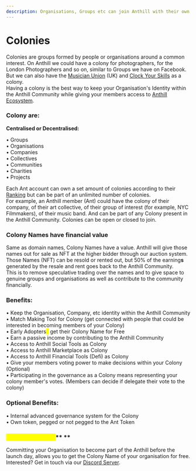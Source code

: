 ```yaml
---
description: Organisations, Groups etc can join Anthill with their own identities
---
```


# Colonies

Colonies are groups formed by people or organisations around a common interest. On Anthill we could have a colony for photographers, for the London Photographers and so on, similar to Groups we have on Facebook. But we can also have the [Musician Union](https://musiciansunion.org.uk) (UK) and [Clock Your Skills](https://clockyourskills.com) as a colony. \
Having a colony is the best way to keep your Organisation's Identity within the Anthill Community while giving your members access to [Anthill Ecosystem](anthill-ecosystem.md).

### **Colony are:**&#x20;

**Centralised or Decentralised:**

• Groups \
• Organisations \
• Companies \
• Collectives \
• Communities \
• Charities \
• Projects

Each Ant account can own a set amount of colonies according to their [Ranking](ranking-system.md) but can be part of an unlimited number of colonies. \
For example, an Anthill member (Ant) could have the colony of their company, of their art collective, of their group of interest (for example, NYC Filmmakers), of their music band. And can be part of any Colony present in the Anthill Community. Colonies can be open or closed to join.&#x20;

### **Colony Names have financial value**&#x20;

Same as domain names, Colony Names have a value. Anthill will give those names out for sale as NFT at the higher bidder through our auction system. \
Those Names (NFT) can be resold or rented out, but 50% of the earning**s** generated by the resale and rent goes back to the Anthill Community. \
This is to remove speculative trading over the names and to give space to genuine groups and organisations as well as contribute to the community financially.&#x20;

### **Benefits:**&#x20;

• Keep the Organisation, Company, etc identity within the Anthill Community \
• Match Making Tool for Colony (get connected with people that could be interested in becoming members of your Colony) \
• Early Adopters<mark style="color:yellow;">\*</mark> get their Colony Name for Free\
• Earn a passive income by contributing to the Anthill Community \
• Access to Anthill Social Tools as Colony \
• Access to Anthill Marketplace as Colony \
• Access to Anthill Financial Tools (Defi) as Colony \
• Give your members voting power to make decisions within your Colony (Optional)\
• Participating in the governance as a Colony means representing your colony member's votes. (Members can decide if delegate their vote to the colony)&#x20;

### **Optional Benefits:**&#x20;

• Internal advanced governance system for the Colony\
• Own token, pegged or not pegged to the Ant Token

### <mark style="color:yellow;">**\*Early Adopters:**</mark>** **&#x20;

Committing your Organisation to become part of the Anthill before the launch day, allows you to get the Colony Name of your organisation for free. Interested? Get in touch via our [Discord Server](https://discord.gg/pv2RZk9UGc).
